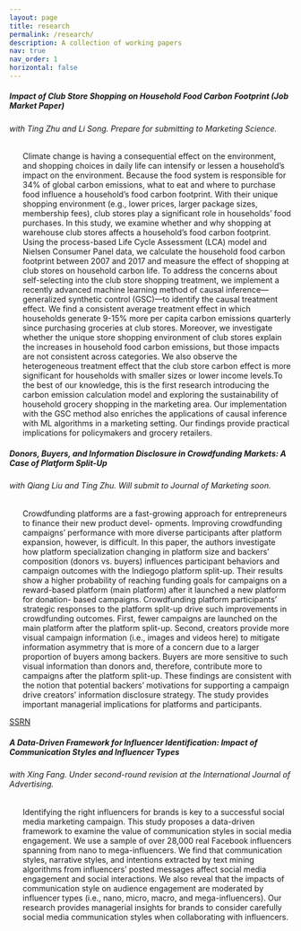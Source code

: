 ```yaml
---
layout: page
title: research
permalink: /research/
description: A collection of working papers
nav: true
nav_order: 1
horizontal: false
---
```


<div class="card mt-3">
  <div class="p-3">
    <div class="row">
      <div class="col-sm-10">
        <h5><span class="font-weight-bold">Impact of Club Store Shopping on Household Food Carbon Footprint</span> (Job Market Paper)</h5>
      </div>
      <div class="col-sm-2 text-left text-sm-right">
        <!-- <span class="badge font-weight-bold danger-color-dark text-uppercase align-middle">
            10-701
        </span> -->
      </div>
    </div>
    <h6 class="mt-2 mt-sm-0">with Ting Zhu and Li Song. Prepare for submitting to <span class="font-italic">Marketing Science</span>.</h6>
    <ul class="card-text font-weight-light list-group list-group-flush">
    Climate change is having a consequential effect on the environment, and shopping choices in daily life
can intensify or lessen a household’s impact on the environment. Because the food system is responsible for
34% of global carbon emissions, what to eat and where to purchase food influence a household’s food carbon
footprint. With their unique shopping environment (e.g., lower prices, larger package sizes, membership fees),
club stores play a significant role in households’ food purchases. In this study, we examine whether and why
shopping at warehouse club stores affects a household’s food carbon footprint. Using the process-based Life
Cycle Assessment (LCA) model and Nielsen Consumer Panel data, we calculate the household food carbon
footprint between 2007 and 2017 and measure the effect of shopping at club stores on household carbon life.
To address the concerns about self-selecting into the club store shopping treatment, we implement a recently
advanced machine learning method of causal inference—generalized synthetic control (GSC)—to identify the
causal treatment effect. We find a consistent average treatment effect in which households generate 9-15%
more per capita carbon emissions quarterly since purchasing groceries at club stores. Moreover, we investigate
whether the unique store shopping environment of club stores explain the increases in household food carbon
emissions, but those impacts are not consistent across categories. We also observe the heterogeneous treatment
effect that the club store carbon effect is more significant for households with smaller sizes or lower income
levels.To the best of our knowledge, this is the first research introducing the carbon emission calculation model
and exploring the sustainability of household grocery shopping in the marketing area. Our implementation
with the GSC method also enriches the applications of causal inference with ML algorithms in a marketing
setting. Our findings provide practical implications for policymakers and grocery retailers.
    </ul>
  </div>
</div>

<div class="card mt-3">
  <div class="p-3">
    <div class="row">
      <div class="col-sm-10">
        <h5 class="font-weight-bold">Donors, Buyers, and Information Disclosure in Crowdfunding Markets: A Case of Platform
Split-Up</h5>
      </div>
      <div class="col-sm-2 text-left text-sm-right">
        <!-- <span class="badge font-weight-bold danger-color-dark text-uppercase align-middle">
            10-701
        </span> -->
      </div>
    </div>
    <h6 class="mt-2 mt-sm-0">with Qiang Liu and Ting Zhu. Will submit to <span class="font-italic">Journal of Marketing</span> soon.</h6>
    <ul class="card-text font-weight-light list-group list-group-flush">
      Crowdfunding platforms are a fast-growing approach for entrepreneurs to finance their new product devel-
opments. Improving crowdfunding campaigns’ performance with more diverse participants after platform
expansion, however, is difficult. In this paper, the authors investigate how platform specialization changing
in platform size and backers’ composition (donors vs. buyers) influences participant behaviors and campaign
outcomes with the Indiegogo platform split-up. Their results show a higher probability of reaching funding
goals for campaigns on a reward-based platform (main platform) after it launched a new platform for donation-
based campaigns. Crowdfunding platform participants’ strategic responses to the platform split-up drive such
improvements in crowdfunding outcomes. First, fewer campaigns are launched on the main platform after the
platform split-up. Second, creators provide more visual campaign information (i.e., images and videos here)
to mitigate information asymmetry that is more of a concern due to a larger proportion of buyers among
backers. Buyers are more sensitive to such visual information than donors and, therefore, contribute more to
campaigns after the platform split-up. These findings are consistent with the notion that potential backers’
motivations for supporting a campaign drive creators’ information disclosure strategy. The study provides
important managerial implications for platforms and participants.
    </ul>
    <a type="button" class="btn-sm btn-outline-primary mt-2" href="https://papers.ssrn.com/sol3/papers.cfm?abstract_id=3723845">SSRN</a>
  </div>
</div>

<div class="card mt-3">
  <div class="p-3">
    <div class="row">
      <div class="col-sm-10">
        <h5 class="font-weight-bold">A Data-Driven Framework for Influencer Identification: Impact of Communication Styles and
Influencer Types</h5>
      </div>
      <div class="col-sm-2 text-left text-sm-right">
        <!-- <span class="badge font-weight-bold danger-color-dark text-uppercase align-middle">
            10-701
        </span> -->
      </div>
    </div>
    <h6 class="mt-2 mt-sm-0">with Xing Fang. Under second-round revision at the <span class="font-italic">International Journal of Advertising</span>.</h6>
    <ul class="card-text font-weight-light list-group list-group-flush">
      Identifying the right influencers for brands is key to a successful social media marketing campaign. This
study proposes a data-driven framework to examine the value of communication styles in social media
engagement. We use a sample of over 28,000 real Facebook influencers spanning from nano to
mega-influencers. We find that communication styles, narrative styles, and intentions extracted by text
mining algorithms from influencers’ posted messages affect social media engagement and social interactions.
We also reveal that the impacts of communication style on audience engagement are moderated by
influencer types (i.e., nano, micro, macro, and mega-influencers). Our research provides managerial insights
for brands to consider carefully social media communication styles when collaborating with influencers.
    </ul>
  </div>
</div>